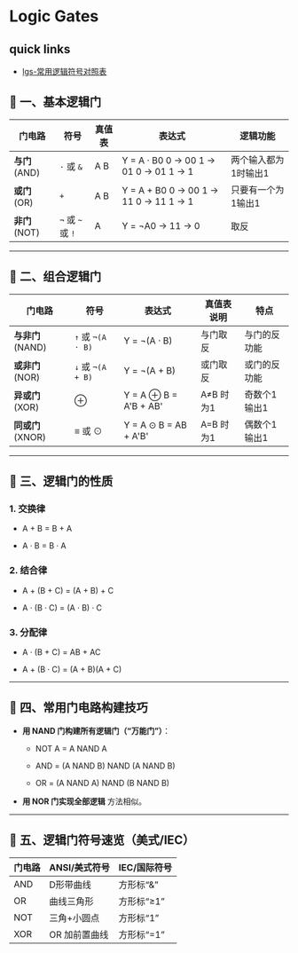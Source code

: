 # Logic Gates

## quick links

- [lgs-常用逻辑符号对照表](https://oss0.changxianggu.com/book/chapter/269_9787040511338.pdf)

## 🔹 一、基本逻辑门

|门电路|符号|真值表|表达式|逻辑功能|
|---|---|---|---|---|
|**与门** (AND)|`⋅` 或 `&`|A B|Y = A · B0 0 → 00 1 → 01 0 → 01 1 → 1|两个输入都为1时输出1|
|**或门** (OR)|`+`|A B|Y = A + B0 0 → 00 1 → 11 0 → 11 1 → 1|只要有一个为1输出1|
|**非门** (NOT)|`¬` 或 `~` 或 `!`|A|Y = ¬A0 → 11 → 0|取反|

---

## 🔹 二、组合逻辑门

|门电路|符号|表达式|真值表说明|特点|
|---|---|---|---|---|
|**与非门** (NAND)|`↑` 或 `¬(A · B)`|Y = ¬(A · B)|与门取反|与门的反功能|
|**或非门** (NOR)|`↓` 或 `¬(A + B)`|Y = ¬(A + B)|或门取反|或门的反功能|
|**异或门** (XOR)|⊕|Y = A ⊕ B = A'B + AB'|A≠B 时为1|奇数个1输出1|
|**同或门** (XNOR)|≡ 或 ⊙|Y = A ⊙ B = AB + A'B'|A=B 时为1|偶数个1输出1|

---

## 🔹 三、逻辑门的性质

### 1. 交换律

- A + B = B + A
    
- A · B = B · A
    

### 2. 结合律

- A + (B + C) = (A + B) + C
    
- A · (B · C) = (A · B) · C
    

### 3. 分配律

- A · (B + C) = AB + AC
    
- A + (B · C) = (A + B)(A + C)
    

---

## 🔹 四、常用门电路构建技巧

- **用 NAND 门构建所有逻辑门（“万能门”）**：
    
    - NOT A = A NAND A
        
    - AND = (A NAND B) NAND (A NAND B)
        
    - OR = (A NAND A) NAND (B NAND B)
        
- **用 NOR 门实现全部逻辑** 方法相似。
    

---

## 🔹 五、逻辑门符号速览（美式/IEC）

|门电路|ANSI/美式符号|IEC/国际符号|
|---|---|---|
|AND|D形带曲线|方形标“&”|
|OR|曲线三角形|方形标“≥1”|
|NOT|三角+小圆点|方形标“1”|
|XOR|OR 加前置曲线|方形标“=1”|
